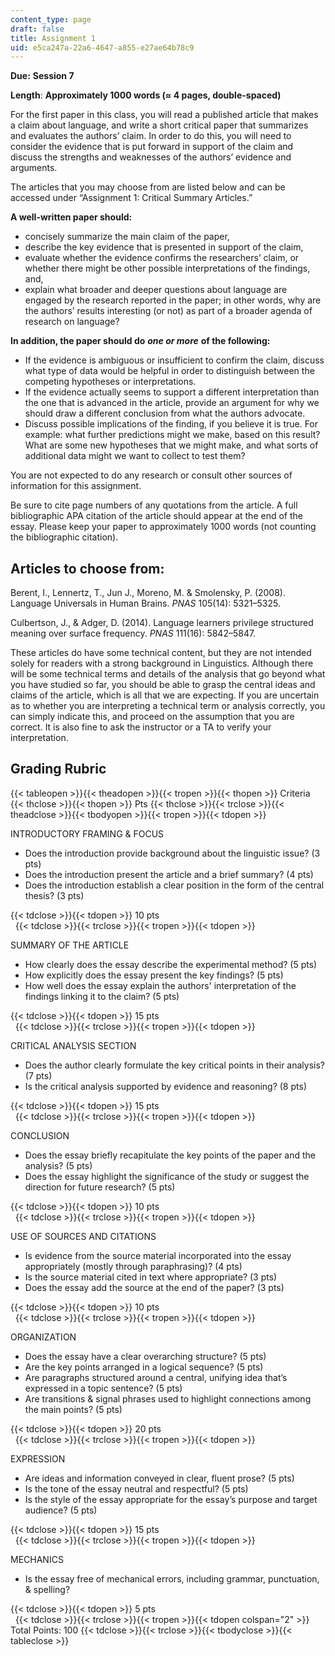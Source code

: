 ```yaml
---
content_type: page
draft: false
title: Assignment 1
uid: e5ca247a-22a6-4647-a855-e27ae64b78c9
---
```

**Due:** **Session 7**

**Length**: **Approximately 1000 words (≈ 4 pages, double-spaced)**

For the first paper in this class, you will read a published article that makes a claim about language, and write a short critical paper that summarizes and evaluates the authors’ claim. In order to do this, you will need to consider the evidence that is put forward in support of the claim and discuss the strengths and weaknesses of the authors’ evidence and arguments.

The articles that you may choose from are listed below and can be accessed under “Assignment 1: Critical Summary Articles.”

**A well-written paper should:**

- concisely summarize the main claim of the paper,
- describe the key evidence that is presented in support of the claim,
- evaluate whether the evidence confirms the researchers’ claim, or whether there might be other possible interpretations of the findings, and,
- explain what broader and deeper questions about language are engaged by the research reported in the paper; in other words, why are the authors’ results interesting (or not) as part of a broader agenda of research on language?

**In addition, the paper should do** ***one or more*** **of the following:**

- If the evidence is ambiguous or insufficient to confirm the claim, discuss what type of data would be helpful in order to distinguish between the competing hypotheses or interpretations.
- If the evidence actually seems to support a different interpretation than the one that is advanced in the article, provide an argument for why we should draw a different conclusion from what the authors advocate.
- Discuss possible implications of the finding, if you believe it is true. For example: what further predictions might we make, based on this result? What are some new hypotheses that we might make, and what sorts of additional data might we want to collect to test them?

You are not expected to do any research or consult other sources of information for this assignment.

Be sure to cite page numbers of any quotations from the article. A full bibliographic APA citation of the article should appear at the end of the essay. Please keep your paper to approximately 1000 words (not counting the bibliographic citation).

## Articles to choose from:

Berent, I., Lennertz, T., Jun J., Moreno, M. & Smolensky, P. (2008). Language Universals in Human Brains. *PNAS* 105(14): 5321–5325.

Culbertson, J., & Adger, D. (2014). Language learners privilege structured meaning over surface frequency. *PNAS* 111(16): 5842–5847.

These articles do have some technical content, but they are not intended solely for readers with a strong background in Linguistics. Although there will be some technical terms and details of the analysis that go beyond what you have studied so far, you should be able to grasp the central ideas and claims of the article, which is all that we are expecting. If you are uncertain as to whether you are interpreting a technical term or analysis correctly, you can simply indicate this, and proceed on the assumption that you are correct. It is also fine to ask the instructor or a TA to verify your interpretation.

## Grading Rubric

{{< tableopen >}}{{< theadopen >}}{{< tropen >}}{{< thopen >}}
Criteria
{{< thclose >}}{{< thopen >}}
Pts
{{< thclose >}}{{< trclose >}}{{< theadclose >}}{{< tbodyopen >}}{{< tropen >}}{{< tdopen >}}

INTRODUCTORY FRAMING & FOCUS

- Does the introduction provide background about the linguistic issue? (3 pts)
- Does the introduction present the article and a brief summary? (4 pts)
- Does the introduction establish a clear position in the form of the central thesis? (3 pts)

{{< tdclose >}}{{< tdopen >}}
10 pts   
 
{{< tdclose >}}{{< trclose >}}{{< tropen >}}{{< tdopen >}}

SUMMARY OF THE ARTICLE

- How clearly does the essay describe the experimental method? (5 pts)
- How explicitly does the essay present the key findings? (5 pts)
- How well does the essay explain the authors' interpretation of the findings linking it to the claim? (5 pts)

{{< tdclose >}}{{< tdopen >}}
15 pts   
 
{{< tdclose >}}{{< trclose >}}{{< tropen >}}{{< tdopen >}}

CRITICAL ANALYSIS SECTION

- Does the author clearly formulate the key critical points in their analysis? (7 pts)
- Is the critical analysis supported by evidence and reasoning? (8 pts)

{{< tdclose >}}{{< tdopen >}}
15 pts   
 
{{< tdclose >}}{{< trclose >}}{{< tropen >}}{{< tdopen >}}

CONCLUSION

- Does the essay briefly recapitulate the key points of the paper and the analysis? (5 pts)
- Does the essay highlight the significance of the study or suggest the direction for future research? (5 pts)

{{< tdclose >}}{{< tdopen >}}
10 pts   
 
{{< tdclose >}}{{< trclose >}}{{< tropen >}}{{< tdopen >}}

USE OF SOURCES AND CITATIONS

- Is evidence from the source material incorporated into the essay appropriately (mostly through paraphrasing)? (4 pts)
- Is the source material cited in text where appropriate? (3 pts)
- Does the essay add the source at the end of the paper? (3 pts)

{{< tdclose >}}{{< tdopen >}}
10 pts   
 
{{< tdclose >}}{{< trclose >}}{{< tropen >}}{{< tdopen >}}

ORGANIZATION

- Does the essay have a clear overarching structure? (5 pts)
- Are the key points arranged in a logical sequence? (5 pts)
- Are paragraphs structured around a central, unifying idea that’s expressed in a topic sentence? (5 pts)
- Are transitions & signal phrases used to highlight connections among the main points? (5 pts)

{{< tdclose >}}{{< tdopen >}}
20 pts   
 
{{< tdclose >}}{{< trclose >}}{{< tropen >}}{{< tdopen >}}

EXPRESSION

- Are ideas and information conveyed in clear, fluent prose? (5 pts)
- Is the tone of the essay neutral and respectful? (5 pts)
- Is the style of the essay appropriate for the essay’s purpose and target audience? (5 pts)

{{< tdclose >}}{{< tdopen >}}
15 pts   
 
{{< tdclose >}}{{< trclose >}}{{< tropen >}}{{< tdopen >}}

MECHANICS

- Is the essay free of mechanical errors, including grammar, punctuation, & spelling?

{{< tdclose >}}{{< tdopen >}}
5 pts   
 
{{< tdclose >}}{{< trclose >}}{{< tropen >}}{{< tdopen colspan="2" >}}
Total Points: 100
{{< tdclose >}}{{< trclose >}}{{< tbodyclose >}}{{< tableclose >}}